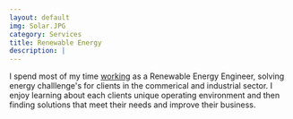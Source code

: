 ```yaml
---
layout: default
img: Solar.JPG
category: Services
title: Renewable Energy
description: |
---
```

I spend most of my time <a href="www.sinanienergy.com ">working</a> as a Renewable Energy Engineer, solving energy challlenge's for clients in the commerical and industrial sector. I enjoy learning about each clients unique operating environment and then finding solutions that meet their needs and improve their business.